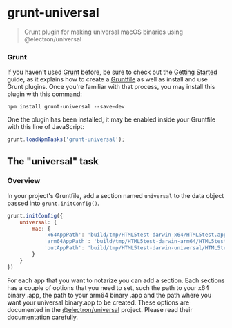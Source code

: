 # grunt-universal

> Grunt plugin for making universal macOS binaries using @electron/universal

### Grunt
If you haven't used [Grunt](http://gruntjs.com/) before, be sure to check out the [Getting Started](http://gruntjs.com/getting-started) guide, as it explains how to create a [Gruntfile](http://gruntjs.com/sample-gruntfile) as well as install and use Grunt plugins. Once you're familiar with that process, you may install this plugin with this command:

```shell
npm install grunt-universal --save-dev
```

One the plugin has been installed, it may be enabled inside your Gruntfile with this line of JavaScript:

```js
grunt.loadNpmTasks('grunt-universal');
```

## The "universal" task

### Overview
In your project's Gruntfile, add a section named `universal` to the data object passed into `grunt.initConfig()`.

```js
grunt.initConfig({
    universal: {
        mac: {
            'x64AppPath': 'build/tmp/HTML5test-darwin-x64/HTML5test.app',
            'arm64AppPath': 'build/tmp/HTML5test-darwin-arm64/HTML5test.app',
            'outAppPath': 'build/tmp/HTML5test-darwin-universal/HTML5test.app',
        }
    }
})
```

For each app that you want to notarize you can add a section. Each sections has a couple of options that you need to set, such the path to your x64 binary .app, the path to your arm64 binary .app and the path where you want your universal binary.app to be created. These options are documented in the [@electron/universal](https://github.com/electron/universal) project. Please read their documentation carefully. 
